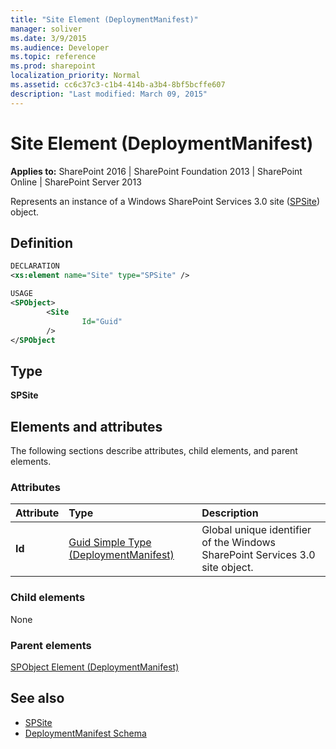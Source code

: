 ```yaml
---
title: "Site Element (DeploymentManifest)"
manager: soliver
ms.date: 3/9/2015
ms.audience: Developer
ms.topic: reference
ms.prod: sharepoint
localization_priority: Normal
ms.assetid: cc6c37c3-c1b4-414b-a3b4-8bf5bcffe607
description: "Last modified: March 09, 2015"
---
```


# Site Element (DeploymentManifest)

**Applies to:** SharePoint 2016 | SharePoint Foundation 2013 | SharePoint Online | SharePoint Server 2013 
  
Represents an instance of a Windows SharePoint Services 3.0 site ([SPSite](https://msdn.microsoft.com/library/Microsoft.SharePoint.SPSite.aspx)) object. 

## Definition

```XML
DECLARATION
<xs:element name="Site" type="SPSite" />

USAGE
<SPObject>
        <Site
                Id="Guid"
        />
</SPObject

```

## Type

**SPSite**
  
## Elements and attributes

The following sections describe attributes, child elements, and parent elements.

### Attributes

|**Attribute**|**Type**|**Description**|
|:-----|:-----|:-----|
|**Id** <br/> |[Guid Simple Type (DeploymentManifest)](guid-simple-type-deploymentmanifest.md) <br/> |Global unique identifier of the Windows SharePoint Services 3.0 site object.  <br/> |
   
### Child elements

None
   
### Parent elements

[SPObject Element (DeploymentManifest)](spobject-element-deploymentmanifest.md)
   
## See also

- [SPSite](https://msdn.microsoft.com/library/Microsoft.SharePoint.SPSite.aspx)
- [DeploymentManifest Schema](deploymentmanifest-schema.md)

